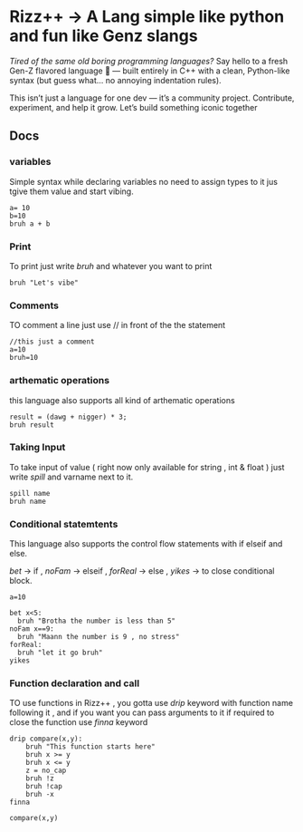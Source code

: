 # Rizz++ -> A Lang simple like python and fun like Genz slangs

*Tired of the same old boring programming languages?*
Say hello to a fresh Gen-Z flavored language 🚀 — built entirely in C++ with a clean, Python-like syntax (but guess what… no annoying indentation rules).

This isn’t just a language for one dev — it’s a community project. Contribute, experiment, and help it grow. Let’s build something iconic together

## Docs

### variables

Simple syntax while declaring variables no need to assign types to it jus tgive them value and start vibing.

```rizz
a= 10
b=10
bruh a + b
```

### Print 
To print just write *bruh* and whatever you want to print

```rizz
bruh "Let's vibe"
```
### Comments

TO comment a line just use // in front of the the statement

```rizz
//this just a comment
a=10
bruh=10
```

### arthematic operations

this language also supports all kind of arthematic operations 

```rizz
result = (dawg + nigger) * 3;
bruh result
```

### Taking Input

To take input of value ( right now only available for string , int & float ) just write *spill* and varname next to it.

```rizz
spill name
bruh name
```

### Conditional statemtents

This language also supports the control flow statements with if elseif and else.

*bet* -> if , *noFam* -> elseif , *forReal* -> else , *yikes* -> to close conditional block.

```rizz
a=10

bet x<5:
  bruh "Brotha the number is less than 5"
noFam x==9:
  bruh "Maann the number is 9 , no stress"
forReal:
  bruh "let it go bruh"
yikes
```

### Function declaration and call

TO use functions in Rizz++ , you gotta use *drip* keyword with function name following it , and if you want you can pass arguments to it if required
to close the function use *finna* keyword 
```rizz
drip compare(x,y):
    bruh "This function starts here"
    bruh x >= y
    bruh x <= y
    z = no_cap
    bruh !z
    bruh !cap
    bruh -x
finna

compare(x,y)
```

